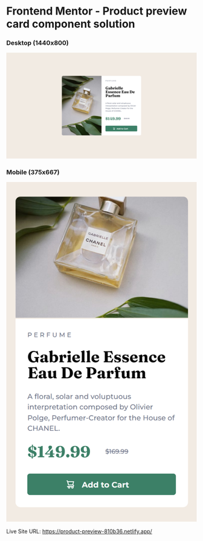 # Frontend Mentor - Product preview card component solution

### Desktop (1440x800)
![](./desktop-screenshot.png)

### Mobile (375x667)  
![](./mobile-screenshot.png)

Live Site URL: https://product-preview-810b36.netlify.app/
